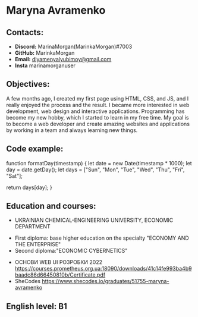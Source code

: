 # Maryna Avramenko

## Contacts:

- **Discord:** MarinaMorgan(MarinkaMorgan)#7003
- **GitHub:** MarinkaMorgan
- **Email:** dlyamenyalyubimoy@gmail.com
- **Insta** marinamorganuser

## Objectives:

A few months ago, I created my first page using HTML, CSS, and JS, and I really enjoyed the process and the result. I became more interested in web development, web design and interactive applications. Programming has become my new hobby, which I started to learn in my free time. My goal is to become a web developer and create amazing websites and applications by working in a team and always learning new things.

## Code example:

function formatDay(timestamp) {
let date = new Date(timestamp \* 1000);
let day = date.getDay();
let days = ["Sun", "Mon", "Tue",
"Wed", "Thu", "Fri", "Sat"];

return days[day];
}

## Education and courses:

- UKRAINIAN CHEMICAL-ENGINEERING UNIVERSITY, ECONOMIC DEPARTMENT

* First diploma: base higher education on the specialty "ECONOMY AND THE ENTERPRISE"
* Second diploma:"ECONOMIC CYBERNETICS"

- ОСНОВИ WEB UI РОЗРОБКИ 2022 https://courses.prometheus.org.ua:18090/downloads/41c14fe993ba4b9baadc86d66450810b/Certificate.pdf
- SheCodes https://www.shecodes.io/graduates/51755-maryna-avramenko

## English level: B1
